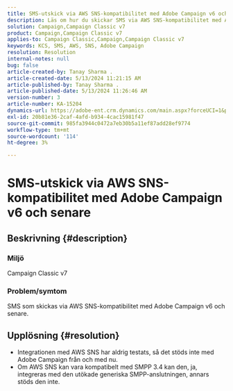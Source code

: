 ```yaml
---
title: SMS-utskick via AWS SNS-kompatibilitet med Adobe Campaign v6 och senare
description: Läs om hur du skickar SMS via AWS SNS-kompatibilitet med Adobe Campaign v6 och senare.
solution: Campaign,Campaign Classic v7
product: Campaign,Campaign Classic v7
applies-to: Campaign Classic,Campaign,Campaign Classic v7
keywords: KCS, SMS, AWS, SNS, Adobe Campaign
resolution: Resolution
internal-notes: null
bug: false
article-created-by: Tanay Sharma .
article-created-date: 5/13/2024 11:21:15 AM
article-published-by: Tanay Sharma .
article-published-date: 5/13/2024 11:26:46 AM
version-number: 3
article-number: KA-15204
dynamics-url: https://adobe-ent.crm.dynamics.com/main.aspx?forceUCI=1&pagetype=entityrecord&etn=knowledgearticle&id=551818e7-1a11-ef11-9f8a-6045bd02b206
exl-id: 20b81e36-2caf-4afd-b934-4cac15981f47
source-git-commit: 985fa3944c0472a7eb30b5a11ef87add28ef9774
workflow-type: tm+mt
source-wordcount: '114'
ht-degree: 3%

---
```


# SMS-utskick via AWS SNS-kompatibilitet med Adobe Campaign v6 och senare

## Beskrivning {#description}


### Miljö

Campaign Classic v7

### Problem/symtom

SMS som skickas via AWS SNS-kompatibilitet med Adobe Campaign v6 och senare.


## Upplösning {#resolution}


- Integrationen med AWS SNS har aldrig testats, så det stöds inte med Adobe Campaign från och med nu.
- Om AWS SNS kan vara kompatibelt med SMPP 3.4 kan den, ja, integreras med den utökade generiska SMPP-anslutningen, annars stöds den inte.
